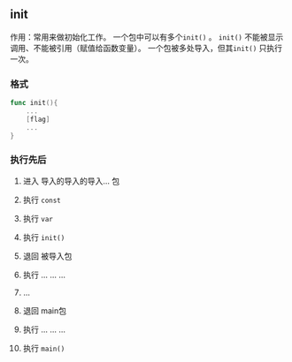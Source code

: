##  init 
作用：常用来做初始化工作。
一个包中可以有多个`init()` 。
`init()` 不能被显示调用、不能被引用（赋值给函数变量）。
一个包被多处导入，但其`init()` 只执行一次。

###   格式
```go
func init(){
	...
	[flag]
	...
}
```

###   执行先后
1. 进入 导入的导入的导入... 包
2. 执行 `const`  
3. 执行 `var`  
4. 执行 `init()`  

5. 退回 被导入包 
6. 执行 ... ... ...
7. ... 

8. 退回 main包
9. 执行 ... ... ...
10. 执行 `main()`  
